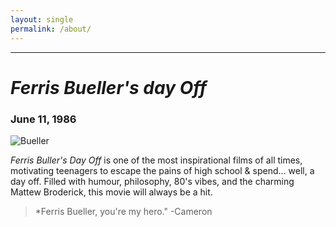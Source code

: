 ```yaml
---
layout: single
permalink: /about/
---
```


______________________________________
# *Ferris Bueller's day Off*
### June 11, 1986

![Bueller](/movie-project/Bueller.jpg)

*Ferris Buller's Day Off* is one of the most inspirational films of all times, motivating teenagers to escape the pains of high school & spend... well, a day off. Filled with humour, philosophy, 80's vibes, and the charming Mattew Broderick, this movie will always be a hit.

> *Ferris Bueller, you're my hero."
>       -Cameron
